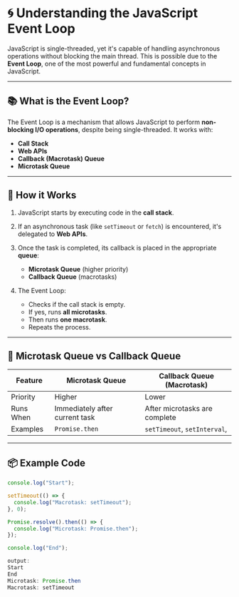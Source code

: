 # 🌀 Understanding the JavaScript Event Loop

JavaScript is single-threaded, yet it's capable of handling asynchronous operations without blocking the main thread. This is possible due to the **Event Loop**, one of the most powerful and fundamental concepts in JavaScript.

---

## 📚 What is the Event Loop?

The Event Loop is a mechanism that allows JavaScript to perform **non-blocking I/O operations**, despite being single-threaded. It works with:
- **Call Stack**
- **Web APIs**
- **Callback (Macrotask) Queue**
- **Microtask Queue**

---

## 🔄 How it Works

1. JavaScript starts by executing code in the **call stack**.
2. If an asynchronous task (like `setTimeout` or `fetch`) is encountered, it's delegated to **Web APIs**.
3. Once the task is completed, its callback is placed in the appropriate **queue**:
   - **Microtask Queue** (higher priority)
   - **Callback Queue** (macrotasks)

4. The Event Loop:
   - Checks if the call stack is empty.
   - If yes, runs **all microtasks**.
   - Then runs **one macrotask**.
   - Repeats the process.

---

## 🧵 Microtask Queue vs Callback Queue

| Feature               | Microtask Queue                         | Callback Queue (Macrotask)            |
|----------------------|------------------------------------------|---------------------------------------|
| Priority             | Higher                                   | Lower                                 |
| Runs When            | Immediately after current task           | After microtasks are complete         |
| Examples             | `Promise.then`                           | `setTimeout`, `setInterval`,          |

---

## 📦 Example Code

```js
console.log("Start");

setTimeout(() => {
  console.log("Macrotask: setTimeout");
}, 0);

Promise.resolve().then(() => {
  console.log("Microtask: Promise.then");
});

console.log("End");

output:
Start
End
Microtask: Promise.then
Macrotask: setTimeout
